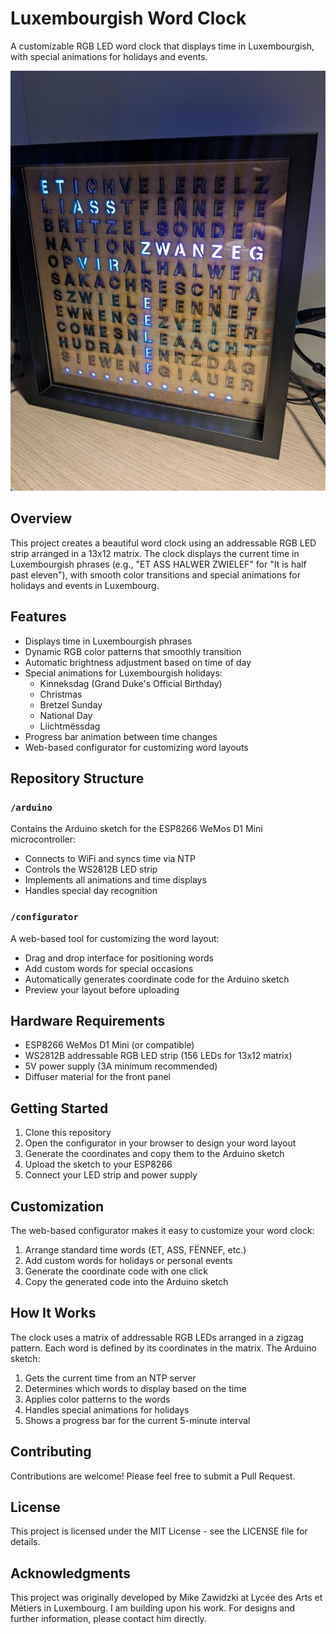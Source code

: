# Luxembourgish Word Clock

A customizable RGB LED word clock that displays time in Luxembourgish, with special animations for holidays and events.

![Word Clock Concept](Concept.jpeg)

## Overview

This project creates a beautiful word clock using an addressable RGB LED strip arranged in a 13x12 matrix. The clock displays the current time in Luxembourgish phrases (e.g., "ET ASS HALWER ZWIELEF" for "It is half past eleven"), with smooth color transitions and special animations for holidays and events in Luxembourg.

## Features

- Displays time in Luxembourgish phrases
- Dynamic RGB color patterns that smoothly transition
- Automatic brightness adjustment based on time of day
- Special animations for Luxembourgish holidays:
  - Kinneksdag (Grand Duke's Official Birthday)
  - Christmas
  - Bretzel Sunday
  - National Day
  - Liichtmëssdag
- Progress bar animation between time changes
- Web-based configurator for customizing word layouts

## Repository Structure

### `/arduino`

Contains the Arduino sketch for the ESP8266 WeMos D1 Mini microcontroller:
- Connects to WiFi and syncs time via NTP
- Controls the WS2812B LED strip
- Implements all animations and time displays
- Handles special day recognition

### `/configurator`

A web-based tool for customizing the word layout:
- Drag and drop interface for positioning words
- Add custom words for special occasions
- Automatically generates coordinate code for the Arduino sketch
- Preview your layout before uploading

## Hardware Requirements

- ESP8266 WeMos D1 Mini (or compatible)
- WS2812B addressable RGB LED strip (156 LEDs for 13x12 matrix)
- 5V power supply (3A minimum recommended)
- Diffuser material for the front panel

## Getting Started

1. Clone this repository
2. Open the configurator in your browser to design your word layout
3. Generate the coordinates and copy them to the Arduino sketch
4. Upload the sketch to your ESP8266
5. Connect your LED strip and power supply

## Customization

The web-based configurator makes it easy to customize your word clock:

1. Arrange standard time words (ET, ASS, FËNNEF, etc.)
2. Add custom words for holidays or personal events
3. Generate the coordinate code with one click
4. Copy the generated code into the Arduino sketch

## How It Works

The clock uses a matrix of addressable RGB LEDs arranged in a zigzag pattern. Each word is defined by its coordinates in the matrix. The Arduino sketch:

1. Gets the current time from an NTP server
2. Determines which words to display based on the time
3. Applies color patterns to the words
4. Handles special animations for holidays
5. Shows a progress bar for the current 5-minute interval

## Contributing

Contributions are welcome! Please feel free to submit a Pull Request.

## License

This project is licensed under the MIT License - see the LICENSE file for details.

## Acknowledgments

This project was originally developed by Mike Zawidzki at Lycée des Arts et Métiers in Luxembourg. I am building upon his work. For designs and further information, please contact him directly.